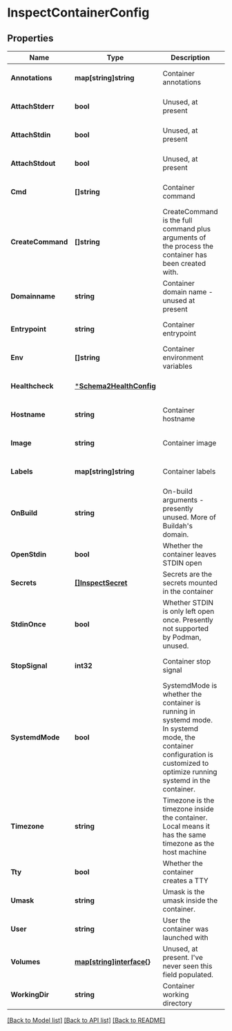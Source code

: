 # InspectContainerConfig

## Properties
Name | Type | Description | Notes
------------ | ------------- | ------------- | -------------
**Annotations** | **map[string]string** | Container annotations | [optional] [default to null]
**AttachStderr** | **bool** | Unused, at present | [optional] [default to null]
**AttachStdin** | **bool** | Unused, at present | [optional] [default to null]
**AttachStdout** | **bool** | Unused, at present | [optional] [default to null]
**Cmd** | **[]string** | Container command | [optional] [default to null]
**CreateCommand** | **[]string** | CreateCommand is the full command plus arguments of the process the container has been created with. | [optional] [default to null]
**Domainname** | **string** | Container domain name - unused at present | [optional] [default to null]
**Entrypoint** | **string** | Container entrypoint | [optional] [default to null]
**Env** | **[]string** | Container environment variables | [optional] [default to null]
**Healthcheck** | [***Schema2HealthConfig**](Schema2HealthConfig.md) |  | [optional] [default to null]
**Hostname** | **string** | Container hostname | [optional] [default to null]
**Image** | **string** | Container image | [optional] [default to null]
**Labels** | **map[string]string** | Container labels | [optional] [default to null]
**OnBuild** | **string** | On-build arguments - presently unused. More of Buildah&#x27;s domain. | [optional] [default to null]
**OpenStdin** | **bool** | Whether the container leaves STDIN open | [optional] [default to null]
**Secrets** | [**[]InspectSecret**](InspectSecret.md) | Secrets are the secrets mounted in the container | [optional] [default to null]
**StdinOnce** | **bool** | Whether STDIN is only left open once. Presently not supported by Podman, unused. | [optional] [default to null]
**StopSignal** | **int32** | Container stop signal | [optional] [default to null]
**SystemdMode** | **bool** | SystemdMode is whether the container is running in systemd mode. In systemd mode, the container configuration is customized to optimize running systemd in the container. | [optional] [default to null]
**Timezone** | **string** | Timezone is the timezone inside the container. Local means it has the same timezone as the host machine | [optional] [default to null]
**Tty** | **bool** | Whether the container creates a TTY | [optional] [default to null]
**Umask** | **string** | Umask is the umask inside the container. | [optional] [default to null]
**User** | **string** | User the container was launched with | [optional] [default to null]
**Volumes** | [**map[string]interface{}**](interface{}.md) | Unused, at present. I&#x27;ve never seen this field populated. | [optional] [default to null]
**WorkingDir** | **string** | Container working directory | [optional] [default to null]

[[Back to Model list]](../README.md#documentation-for-models) [[Back to API list]](../README.md#documentation-for-api-endpoints) [[Back to README]](../README.md)

